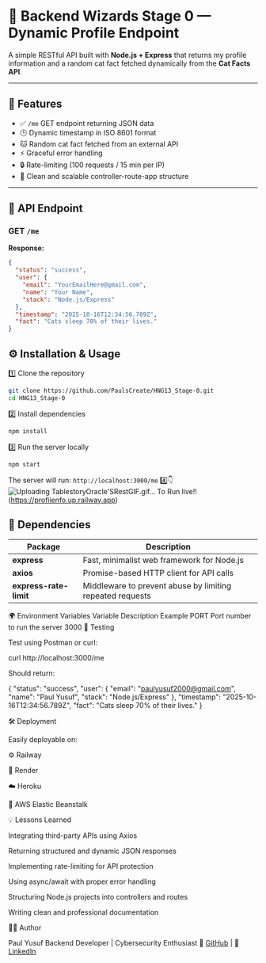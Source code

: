 # 🧠 Backend Wizards Stage 0 — Dynamic Profile Endpoint

A simple RESTful API built with **Node.js + Express** that returns my profile information and a random cat fact fetched dynamically from the **Cat Facts API**.

---

## 🚀 Features

- ✅ `/me` GET endpoint returning JSON data
- 🕒 Dynamic timestamp in ISO 8601 format
- 🐱 Random cat fact fetched from an external API
- ⚡ Graceful error handling
- 🔒 Rate-limiting (100 requests / 15 min per IP)
- 🧱 Clean and scalable controller-route-app structure

---

## 📂 API Endpoint

### **GET** `/me`

**Response:**

```json
{
  "status": "success",
  "user": {
    "email": "YourEmailHere@gmail.com",
    "name": "Your Name",
    "stack": "Node.js/Express"
  },
  "timestamp": "2025-10-16T12:34:56.789Z",
  "fact": "Cats sleep 70% of their lives."
}
```

## ⚙️ Installation & Usage

1️⃣ Clone the repository

```bash
git clone https://github.com/PaulsCreate/HNG13_Stage-0.git
cd HNG13_Stage-0
```

2️⃣ Install dependencies

```bash
npm install
```

3️⃣ Run the server locally

```bash
npm start
```

The server will run:
`http://localhost:3000/me`
4️⃣👇![Uploading TablestoryOracle'SRestGIF.gif…]()
 To Run live!! 
(https://profiienfo.up.railway.app)

## 🧰 Dependencies

| Package                | Description                                               |
| ---------------------- | --------------------------------------------------------- |
| **express**            | Fast, minimalist web framework for Node.js                |
| **axios**              | Promise-based HTTP client for API calls                   |
| **express-rate-limit** | Middleware to prevent abuse by limiting repeated requests |

🌍 Environment Variables
Variable Description Example
PORT Port number to run the server 3000
🧪 Testing

Test using Postman or curl:

curl http://localhost:3000/me

Should return:

{
"status": "success",
"user": { "email": "paulyusuf2000@gmail.com", "name": "Paul Yusuf", "stack": "Node.js/Express" },
"timestamp": "2025-10-16T12:34:56.789Z",
"fact": "Cats sleep 70% of their lives."
}

🛠️ Deployment

Easily deployable on:

⚙️ Railway

🚀 Render

☁️ Heroku

🧩 AWS Elastic Beanstalk

💡 Lessons Learned

Integrating third-party APIs using Axios

Returning structured and dynamic JSON responses

Implementing rate-limiting for API protection

Using async/await with proper error handling

Structuring Node.js projects into controllers and routes

Writing clean and professional documentation

🧑‍💻 Author

Paul Yusuf
Backend Developer | Cybersecurity Enthusiast
🔗 [GitHub](https://github.com/PaulsCreate/) | 🔗 [LinkedIn](https://www.linkedin.com/in/paul-yusuf-8b5a97209/)
